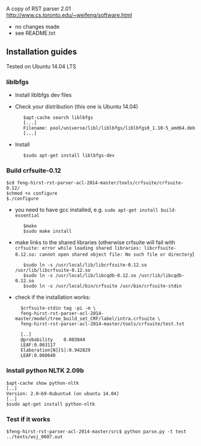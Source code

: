 A copy of RST parser 2.01 http://www.cs.toronto.edu/~weifeng/software.html

- no changes made
- see README.txt

## Installation guides

Tested on Ubuntu 14.04 LTS

### liblbfgs

* Install liblbfgs dev files
* Check your distribution (this one is Ubuntu 14.04)
  
         $apt-cache search liblbfgs
         [...]
         Filename: pool/universe/libl/liblbfgs/liblbfgs0_1.10-5_amd64.deb
         [...]
* Install
  
         $sudo apt-get install liblbfgs-dev

### Build crfsuite-0.12

    $cd feng-hirst-rst-parser-acl-2014-master/tools/crfsuite/crfsuite-0.12/
    $chmod +x configure
    $./configure
         
* you need to have gcc installed, e.g. `sudo apt-get install build-essential`

         $make
         $sudo make install

* make links to the shared libraries (otherwise crfsuite will fail with `crfsuite: error while loading shared libraries: libcrfsuite-0.12.so: cannot open shared object file: No such file or directory`)
         
         $sudo ln -s /usr/local/lib/libcrfsuite-0.12.so /usr/lib/libcrfsuite-0.12.so
         $sudo ln -s /usr/local/lib/libcqdb-0.12.so /usr/lib/libcqdb-0.12.so
         $sudo ln -s /usr/local/bin/crfsuite /usr/bin/crfsuite-stdin

* check if the installation works:

        $crfsuite-stdin tag -pi -m \ 
        feng-hirst-rst-parser-acl-2014-master/model/tree_build_set_CRF/label/intra.crfsuite \ 
        feng-hirst-rst-parser-acl-2014-master/tools/crfsuite/test.txt
         
        [..]
        @probability	0.003844
        LEAF:0.063117
        Elaboration[N][S]:0.942829
        LEAF:0.060640

### Install python NLTK 2.09b

    $apt-cache show python-nltk
    [..]
    Version: 2.0~b9-0ubuntu4 (on ubuntu 14.04)
    [..]
    $sudo apt-get install python-nltk

### Test if it works

    $feng-hirst-rst-parser-acl-2014-master/src$ python parse.py -t test ../texts/wsj_0607.out
